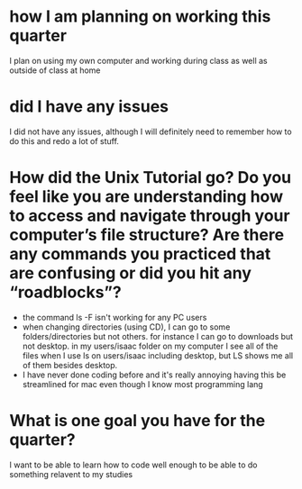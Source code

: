 # how I am planning on working this quarter

I plan on using my own computer and working during class as well as outside of class at home

# did I have any issues

I did not have any issues, although I will definitely need to remember how to do this and redo a lot of stuff.

# How did the Unix Tutorial go? Do you feel like you are understanding how to access and navigate through your computer’s file structure? Are there any commands you practiced that are confusing or did you hit any “roadblocks”?

- the command ls -F isn't working for any PC users
- when changing directories (using CD), I can go to some folders/directories but not others. for instance I can go to downloads but not desktop. in my users/isaac folder on my computer I see all of the files when I use ls on users/isaac including desktop, but LS shows me all of them besides desktop.
- I have never done coding before and it's really annoying having this be streamlined for mac even though I know most programming lang

# What is one goal you have for the quarter?

I want to be able to learn how to code well enough to be able to do something relavent to my studies

